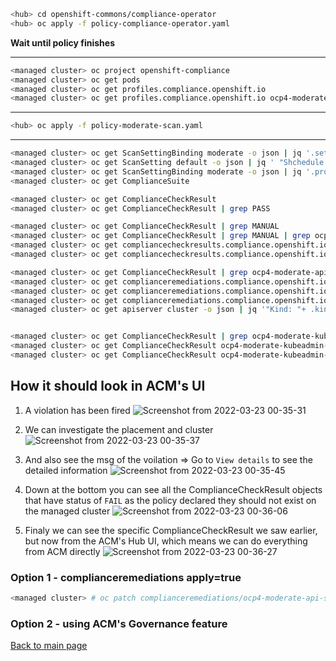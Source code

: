 ```bash
<hub> cd openshift-commons/compliance-operator
<hub> oc apply -f policy-compliance-operator.yaml
```

**Wait until policy finishes**

---
```bash
<managed cluster> oc project openshift-compliance
<managed cluster> oc get pods
<managed cluster> oc get profiles.compliance.openshift.io
<managed cluster> oc get profiles.compliance.openshift.io ocp4-moderate -ojson | jq '.rules' | less
```
---
```bash
<hub> oc apply -f policy-moderate-scan.yaml
```
---
```bash
<managed cluster> oc get ScanSettingBinding moderate -o json | jq '.settingsRef'
<managed cluster> oc get ScanSetting default -o json | jq ' "Shchedule: " + .schedule, "Nodes to Scan: " + .roles[]'
<managed cluster> oc get ScanSettingBinding moderate -o json | jq '.profiles'
<managed cluster> oc get ComplianceSuite

<managed cluster> oc get ComplianceCheckResult
<managed cluster> oc get ComplianceCheckResult | grep PASS

<managed cluster> oc get ComplianceCheckResult | grep MANUAL
<managed cluster> oc get ComplianceCheckResult | grep MANUAL | grep ocp4-moderate-general-default-namespace-use
<managed cluster> oc get compliancecheckresults.compliance.openshift.io ocp4-moderate-general-default-namespace-use -o jsonpath='{.description}' ; echo
<managed cluster> oc get compliancecheckresults.compliance.openshift.io ocp4-moderate-general-default-namespace-use -o jsonpath='{.instructions}' ; echo

<managed cluster> oc get ComplianceCheckResult | grep ocp4-moderate-api-server-encryption-provider-config
<managed cluster> oc get complianceremediations.compliance.openshift.io
<managed cluster> oc get complianceremediations.compliance.openshift.io  | grep ocp4-moderate-api-server-encryption-provider-config
<managed cluster> oc get complianceremediations.compliance.openshift.io ocp4-moderate-api-server-encryption-provider-config -o json | jq '"Desired State:", .spec.current.object,"Status:", .status'
<managed cluster> oc get apiserver cluster -o json | jq '"Kind: "+ .kind, "Name: " + .metadata.name, "Spec: ", .spec' 


<managed cluster> oc get ComplianceCheckResult | grep ocp4-moderate-kubeadmin-removed
<managed cluster> oc get ComplianceCheckResult ocp4-moderate-kubeadmin-removed -o jsonpath='{.description}' ; echo
<managed cluster> oc get ComplianceCheckResult ocp4-moderate-kubeadmin-removed -o jsonpath='{.instructions}' ; echo


```

## How it should look in ACM's UI

1. A violation has been fired
![Screenshot from 2022-03-23 00-35-31](https://user-images.githubusercontent.com/60185557/159587810-ce16e5f5-41b6-4fae-b20c-65bc3b9334e0.png)

2. We can investigate the placement and cluster
![Screenshot from 2022-03-23 00-35-37](https://user-images.githubusercontent.com/60185557/159587818-a02bab3f-7c5f-4f9b-a987-ab488be2b5f8.png)

3. And also see the msg of the voilation => Go to `View details` to see the detailed information
![Screenshot from 2022-03-23 00-35-45](https://user-images.githubusercontent.com/60185557/159587844-10a57b01-8a98-4f75-9403-b6c959b157c8.png)

4. Down at the bottom you can see all the ComplianceCheckResult objects that have status of `FAIL` as the policy declared they should not exist on the managed cluster
![Screenshot from 2022-03-23 00-36-06](https://user-images.githubusercontent.com/60185557/159587862-0a2f70ef-73eb-4f8b-8802-fe8623b1ab2e.png)

5. Finaly we can see the specific ComplianceCheckResult we saw earlier, but now from the ACM's Hub UI, which means we can do everything from ACM directly
![Screenshot from 2022-03-23 00-36-27](https://user-images.githubusercontent.com/60185557/159587871-425c669c-12cb-4678-b3d8-46bcb49470db.png)


### Option 1 - complianceremediations apply=true
```bash
<managed cluster> # oc patch complianceremediations/ocp4-moderate-api-server-encryption-provider-config --patch '{"spec":{"apply":true}}' --type=merge
```
### Option 2 - using ACM's Governance feature
[Back to main page](https://github.com/tommeramber/openshift-commons)
